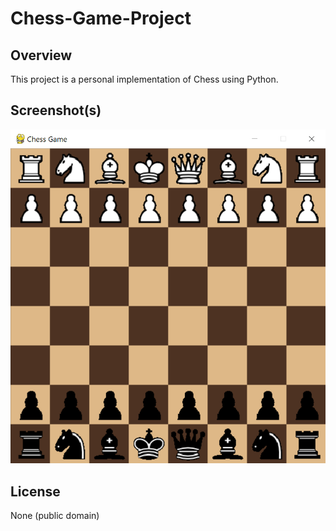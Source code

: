# Chess-Game-Project

## Overview

This project is a personal implementation of Chess using Python.

## Screenshot(s)

![Chess Game Window](/images/screenshots/Chess-Game-Screenshot.png?raw=true "Chess Game Window")

## License

None (public domain)
